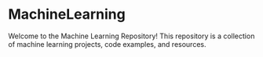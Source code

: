 # MachineLearning
Welcome to the Machine Learning Repository! This repository is a collection of machine learning projects, code examples, and resources. 
